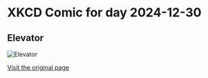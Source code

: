 
# XKCD Comic for day 2024-12-30

## Elevator

![Elevator](https://imgs.xkcd.com/comics/elevator.jpg "Quick, try it with 'LOVE'.")

[Visit the original page](https://xkcd.com/288/)
